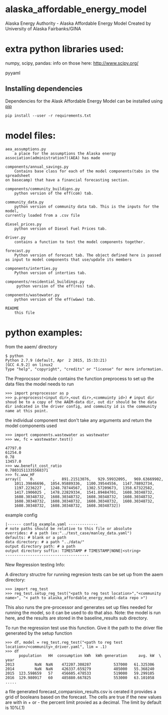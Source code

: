 # alaska_affordable_energy_model
Alaska Energy Authority - Alaska Affordable Energy Model
Created by University of Alaska Fairbanks/GINA

# extra python libraries used:
numpy, scipy, pandas: info on those here: http://www.scipy.org/

pyyaml

## Installing dependencies
Dependencies for the Alask Affordable Energy Model can be installed using [pip](https://pypi.python.org/pypi/pip)

    pip install --user -r requirements.txt

# model files:
    aea_assumptions.py
        a place for the assumptions the Alaska energy association(administration?)(AEA) has made

    components/annual_savings.py
        Contains base class for each of the model components(tabs in the spreadsheet
    on basecamp) that have a financial forecasting section.

    components/community_buildigns.py
        python version of the eff(com) tab.

    community_data.py
        python version of community data tab. This is the inputs for the model,
    currently loaded from a .csv file

    diesel_prices.py
        python version of Diesel Fuel Prices tab.

    driver.py
        contains a function to test the model components together.

    forecast.py
        Python version of forecast tab. The object defined here is passed
    as input to model components that use/update its members

    components/interties.py
        Python version of interties tab.

    components/residential_buildings.py
         python version of the eff(res) tab.

    components/wastewater.py
        python version of the eff(w&ww) tab.

    README
        this file


# python examples:
from the aaem/ directory

    $ python
    Python 2.7.9 (default, Apr  2 2015, 15:33:21)
    [GCC 4.9.2] on linux2
    Type "help", "copyright", "credits" or "license" for more information.
    
The Preprocssor module contains the function preprocess to set up the data files the model needs to run
    
    >>> import preprocessor as p
    >>> p.preprocess(<input dir>,<out dir>,<commuinty id>) # input dir shoud be to a copy of the AAEM-data dir, out dir should be the data dir indcated in the driver config, and commuity id is the community name at this point.

the individual component test don't take any arguments and return the model components used

    >>> import components.wastewater as wastewater
    >>> ww, fc = wastewater.test()

    47797.0
    61254.0
    0.78
    13457.0
    >>> ww.benefit_cost_ratio
    0.78031511335568371
    >>> fc.www_HF
    array([    0.        ,   891.21513076,   929.59932095,   969.63669902,
        1011.39846696,  1054.95889336,  1100.39544556,  1147.78892734,
        1197.2236227 ,  1248.78744567,  1302.57209673,  1358.67322582,
        1417.1906025 ,  1478.22829334,  1541.89484701,  1608.30348732,
        1608.30348732,  1608.30348732,  1608.30348732,  1608.30348732,
        1608.30348732,  1608.30348732,  1608.30348732,  1608.30348732,
        1608.30348732,  1608.30348732,  1608.30348732])



example config


    |------ config_example.yaml -------------
    # note paths should be relative to this file or absolute
    overrides: # a path (ex:"../test_case/manley_data.yaml")
    defaults: # blank or a path
    data directory: # a path "../data/"
    output directory path: # a path
    output directory suffix: TIMESTAMP # TIMESTAMP|NONE|<string>
    -------------------------------------   
    
New Regression testing Info:

A directory structre for running regresion tests can be set up from the aaem directory:
    
    >>> import reg_test
    >>> reg_test.setup_reg_test("<path to reg test location>","<community name>", "< path to alaska_affordable_energy_model-data repo >")
    
This also runs the pre-processor and generates set up files needed for running the model, so it can be used to do that also. Note: the model is run here, and the results are stored in the baseline_results sub directory.  

To run the regression test use this function. Give it the path to the driver flie generated by the setup function

    >>> df, model = reg_test.reg_test("<path to reg test location>/<community>_driver.yaml", lim = .1)
    >>> df
          population   HH  consumption kWh  kWh generation     avg. kW  \
    year                                                                 
    2013         NaN  NaN    472207.308287          537000   61.325306   
    2014         NaN  NaN    426337.659279          485000   55.368240   
    2015  123.598659   57    456605.478533          519000   59.299105   
    2016  129.980917   60    485880.667825          553000   63.101058 .....
    
a file generated forecast_comparsion_results.csv is cerated it provides a grid of booleans based on the forecast. The cells are true if the new values are with in + or - the percent limit provied as a decimal. The limit by default is 10%(.1)
